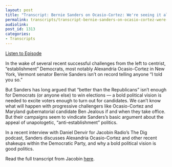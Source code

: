```yaml
---
layout: post
title: "Transcript: Bernie Sanders on Ocasio-Cortez: We're seeing it all over this country"
permalink: transcripts/transcript-bernie-sanders-on-ocasio-cortez-were-seeing-it-all-over-this-country
audiolink: 
post_id: 1313
categories: 
- Transcripts
---
```


[Listen to Episode](https://www.thedigradio.com/podcast/bernie-sanders-on-ocasio-cortez-were-seeing-it-all-over-this-country/)

In the wake of several recent successful challenges from the left to centrist, “establishment” Democrats, most notably Alexandria Ocasio-Cortez in New York, Vermont senator Bernie Sanders isn’t on record telling anyone “I told you so.”

But Sanders has long argued that “better than the Republicans” isn’t enough for Democrats (or anyone else) to win elections — a bold political vision is needed to excite voters enough to turn out for candidates. We can’t know what will happen with progressive challengers like Ocasio-Cortez and Maryland gubernatorial candidate Ben Jealous if and when they take office. But their campaigns seem to vindicate Sanders’s basic argument about the appeal of unapologetic, “anti-establishment” politics.

In a recent interview with Daniel Denvir for Jacobin Radio’s The Dig podcast, Sanders discusses Alexandria Ocasio-Cortez and other recent shakeups within the Democratic Party, and why a bold political vision is good politics.

Read the full transcript from Jacobin 
[here](https://www.jacobinmag.com/2018/07/bernie-sanders-interview-alexandria-ocasio-cortez).
